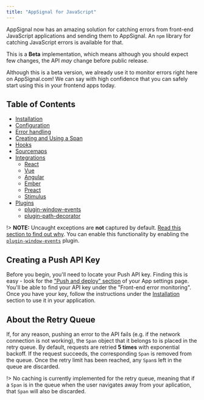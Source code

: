 ```yaml
---
title: "AppSignal for JavaScript"
---
```


AppSignal now has an amazing solution for catching errors from front-end JavaScript applications and sending them to AppSignal. An `npm` library for catching JavaScript errors is available for that.

This is a __Beta__ implementation, which means although you should expect few changes, the API _may_ change before public release.

Although this is a beta version, we already use it to monitor errors right here on AppSignal.com! We can say with high confidence that you can safely start using this in your frontend apps today.

## Table of Contents

- [Installation](/front-end/installation.html)
- [Configuration](/front-end/configuration/)
- [Error handling](/front-end/error-handling.html)
- [Creating and Using a Span](/front-end/span.html)
- [Hooks](/front-end/hooks.html)
- [Sourcemaps](/front-end/sourcemaps.html)
- [Integrations](/front-end/integrations/)
  - [React](/front-end/integrations/react.html)
  - [Vue](/front-end/integrations/vue.html)
  - [Angular](/front-end/integrations/angular.html)
  - [Ember](/front-end/integrations/ember.html)
  - [Preact](/front-end/integrations/preact.html)
  - [Stimulus](/front-end/integrations/stimulus.html)
- [Plugins](/front-end/plugins/)
  - [plugin-window-events](/front-end/plugins/plugin-window-events.html)
  - [plugin-path-decorator](/front-end/plugins/plugin-path-decorator.html)

!> **NOTE:** Uncaught exceptions are **not** captured by default. [Read this section to find out why](/front-end/error-handling.html#uncaught-exceptions). You can enable this functionality by enabling the [`plugin-window-events`](/front-end/plugins/plugin-window-events.html) plugin.

## Creating a Push API Key

Before you begin, you'll need to locate your Push API key. Finding this is easy - look for the ["Push and deploy" section](https://appsignal.com/redirect-to/app?to=info) of your App settings page. You'll be able to find your API key under the "Front-end error monitoring". Once you have your key, follow the instructions under the [Installation](/front-end/installation.html) section to use it in your application.

## About the Retry Queue

If, for any reason, pushing an error to the API fails (e.g. if the network connection is not working), the `Span` object that it belongs to is placed in the retry queue. By default, requests are retried **5 times** with exponential backoff. If the request succeeds, the corresponding `Span` is removed from the queue. Once the retry limit has been reached, any `Span`s left in the queue are discarded.

!> No caching is currently implemented for the retry queue, meaning that if a `Span` is in the queue when the user navigates away from your aplication, that `Span` will also be discarded.
